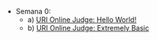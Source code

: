 
+ Semana 0:
  - a) [URI Online Judge: Hello World!](https://www.urionlinejudge.com.br/judge/en/problems/view/1000)
  - b) [URI Online Judge: Extremely Basic](https://www.urionlinejudge.com.br/judge/en/problems/view/1001 )
